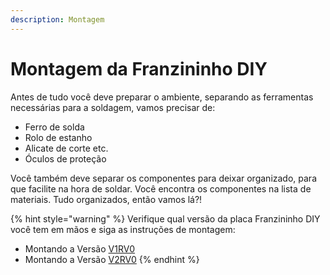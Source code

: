 ```yaml
---
description: Montagem
---
```


# Montagem da Franzininho DIY

Antes de tudo você deve preparar o ambiente, separando as ferramentas necessárias para a soldagem, vamos precisar de:

* Ferro de solda
* Rolo de estanho
* Alicate de corte etc.
* Óculos de proteção

Você também deve separar os componentes para deixar organizado, para que facilite na hora de soldar. Você encontra os componentes na lista de materiais. Tudo organizados, então vamos lá?!

{% hint style="warning" %}
Verifique qual versão da placa Franzininho DIY você tem em mãos e siga as instruções de montagem:

*  Montando a Versão [V1RV0](versao-1.md)
*  Montando a Versão [V2RV0](versao-2.md)
{% endhint %}



  



